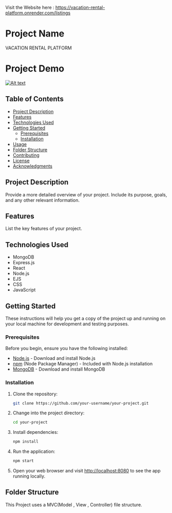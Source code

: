 Visit the Website here : https://vacation-rental-platform.onrender.com/listings

# Project Name

VACATION RENTAL PLATFORM

# Project Demo

[![Alt text](https://drive.google.com/file/d/12dzXAwx32Y9A6_b5DgSxemyreNBgvWUS/view?usp=sharing)](https://vacation-rental-platform.onrender.com/listings)

## Table of Contents

- [Project Description](#project-description)
- [Features](#features)
- [Technologies Used](#technologies-used)
- [Getting Started](#getting-started)
  - [Prerequisites](#prerequisites)
  - [Installation](#installation)
- [Usage](#usage)
- [Folder Structure](#folder-structure)
- [Contributing](#contributing)
- [License](#license)
- [Acknowledgments](#acknowledgments)

## Project Description

Provide a more detailed overview of your project. Include its purpose, goals, and any other relevant information.

## Features

List the key features of your project.

## Technologies Used

- MongoDB
- Express.js
- React
- Node.js
- EJS
- CSS
- JavaScript


## Getting Started

These instructions will help you get a copy of the project up and running on your local machine for development and testing purposes.

### Prerequisites

Before you begin, ensure you have the following installed:

- [Node.js](https://nodejs.org/) - Download and install Node.js
- [npm](https://www.npmjs.com/) (Node Package Manager) - Included with Node.js installation
- [MongoDB](https://www.mongodb.com/try/download/community) - Download and install MongoDB

### Installation

1. Clone the repository:

   ```bash
   git clone https://github.com/your-username/your-project.git
   ```

2. Change into the project directory:

   ```bash
   cd your-project
   ```

3. Install dependencies:

   ```bash
   npm install
   ```

4. Run the application:

   ```bash
   npm start
   ```

5. Open your web browser and visit [http://localhost:8080](http://localhost:8080) to see the app running locally.


## Folder Structure

This Project uses a MVC(Model , View , Controller) file structure.


